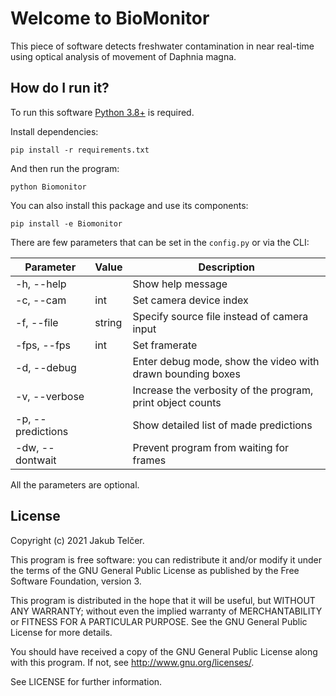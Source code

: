 # Welcome to BioMonitor #
This piece of software detects freshwater contamination in near real-time using optical analysis of movement of Daphnia magna.

## How do I run it? ##
To run this software [Python 3.8+](https://www.python.org/downloads/) is required.

Install dependencies:
```
pip install -r requirements.txt
```

And then run the program:
```
python Biomonitor
```

You can also install this package and use its components:
```
pip install -e Biomonitor
```

There are few parameters that can be set in the ```config.py``` or via the CLI:

Parameter | Value | Description
--------- | ----- | -----------
-h, --help | | Show help message
-c, --cam | int | Set camera device index
-f, --file | string | Specify source file instead of camera input
-fps, --fps | int | Set framerate
-d, --debug | | Enter debug mode, show the video with drawn bounding boxes
-v, --verbose | | Increase the verbosity of the program, print object counts
-p, --predictions | | Show detailed list of made predictions
-dw, --dontwait | | Prevent program from waiting for frames

All the parameters are optional.

## License ##
Copyright (c) 2021 Jakub Telčer.

This program is free software: you can redistribute it and/or modify
it under the terms of the GNU General Public License as published by
the Free Software Foundation, version 3.

This program is distributed in the hope that it will be useful, but
WITHOUT ANY WARRANTY; without even the implied warranty of
MERCHANTABILITY or FITNESS FOR A PARTICULAR PURPOSE. See the GNU
General Public License for more details.

You should have received a copy of the GNU General Public License
along with this program. If not, see <http://www.gnu.org/licenses/>.

See LICENSE for further information.